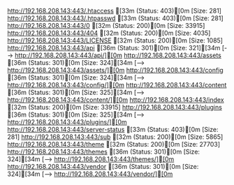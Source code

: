 http://192.168.208.143:443/.htaccess           [33m (Status: 403)[0m [Size: 281]
http://192.168.208.143:443/.htpasswd           [33m (Status: 403)[0m [Size: 281]
http://192.168.208.143:443/0                   [32m (Status: 200)[0m [Size: 33915]
http://192.168.208.143:443/404                 [32m (Status: 200)[0m [Size: 4035]
http://192.168.208.143:443/LICENSE             [32m (Status: 200)[0m [Size: 1085]
http://192.168.208.143:443/api                 [36m (Status: 301)[0m [Size: 321][34m [--> http://192.168.208.143:443/api/][0m
http://192.168.208.143:443/assets              [36m (Status: 301)[0m [Size: 324][34m [--> http://192.168.208.143:443/assets/][0m
http://192.168.208.143:443/config              [36m (Status: 301)[0m [Size: 324][34m [--> http://192.168.208.143:443/config/][0m
http://192.168.208.143:443/content             [36m (Status: 301)[0m [Size: 325][34m [--> http://192.168.208.143:443/content/][0m
http://192.168.208.143:443/index               [32m (Status: 200)[0m [Size: 33915]
http://192.168.208.143:443/plugins             [36m (Status: 301)[0m [Size: 325][34m [--> http://192.168.208.143:443/plugins/][0m
http://192.168.208.143:443/server-status       [33m (Status: 403)[0m [Size: 281]
http://192.168.208.143:443/sub                 [32m (Status: 200)[0m [Size: 5865]
http://192.168.208.143:443/theme               [32m (Status: 200)[0m [Size: 27703]
http://192.168.208.143:443/themes              [36m (Status: 301)[0m [Size: 324][34m [--> http://192.168.208.143:443/themes/][0m
http://192.168.208.143:443/vendor              [36m (Status: 301)[0m [Size: 324][34m [--> http://192.168.208.143:443/vendor/][0m
